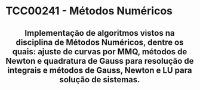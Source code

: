 # TCC00241 - Métodos Numéricos

## <div align="center"> Implementação de algoritmos vistos na disciplina de Métodos Numéricos, dentre os quais: ajuste de curvas por MMQ, métodos de Newton e quadratura de Gauss para resolução de integrais e métodos de Gauss, Newton e LU para solução de sistemas. </div>
